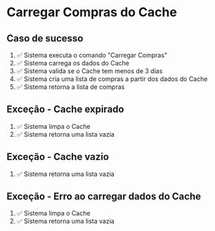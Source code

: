 # Carregar Compras do Cache

## Caso de sucesso
1. ✅ Sistema executa o comando "Carregar Compras"
2. ✅ Sistema carrega os dados do Cache
3. ✅ Sistema valida se o Cache tem menos de 3 dias
4. ✅ Sistema cria uma lista de compras a partir dos dados do Cache
5. ✅ Sistema retorna a lista de compras

## Exceção - Cache expirado
1. ✅ Sistema limpa o Cache
2. ✅ Sistema retorna uma lista vazia

## Exceção - Cache vazio
1. ✅ Sistema retorna uma lista vazia

## Exceção - Erro ao carregar dados do Cache
1. ✅ Sistema limpa o Cache
1. ✅ Sistema retorna uma lista vazia

